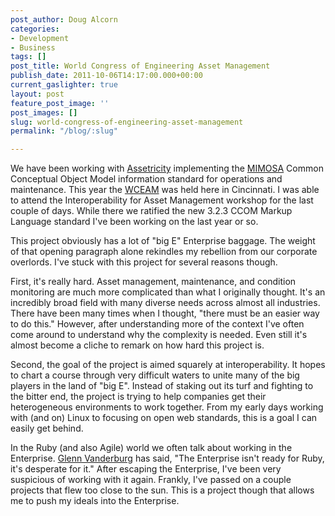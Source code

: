```yaml
---
post_author: Doug Alcorn
categories:
- Development
- Business
tags: []
post_title: World Congress of Engineering Asset Management
publish_date: 2011-10-06T14:17:00.000+00:00
current_gaslighter: true
layout: post
feature_post_image: ''
post_images: []
slug: world-congress-of-engineering-asset-management
permalink: "/blog/:slug"

---
```

We have been working with [Assetricity](http://assetricity.com/) implementing
the [MIMOSA](http://www.mimosa.org/) Common Conceptual Object Model
information standard for operations and maintenance. This year the
[WCEAM](http://www.wceam.com/) was held here in Cincinnati. I was able to
attend the Interoperability for Asset Management workshop for the last couple
of days. While there we ratified the new 3.2.3 CCOM Markup Language standard
I've been working on the last year or so.

This project obviously has a lot of "big E" Enterprise baggage. The weight of
that opening paragraph alone rekindles my rebellion from our corporate
overlords. I've stuck with this project for several reasons though.

First, it's really hard. Asset management, maintenance, and condition
monitoring are much more complicated than what I originally thought. It's an
incredibly broad field with many diverse needs across almost all industries.
There have been many times when I thought, "there must be an easier way to do
this." However, after understanding more of the context I've often come around
to understand why the complexity is needed. Even still it's almost become a
cliche to remark on how hard this project is.

Second, the goal of the project is aimed squarely at interoperability. It
hopes to chart a course through very difficult waters to unite many of the big
players in the land of "big E". Instead of staking out its turf and fighting
to the bitter end, the project is trying to help companies get their
heterogeneous environments to work together. From my early days working with
(and on) Linux to focusing on open web standards, this is a goal I can easily
get behind.

In the Ruby (and also Agile) world we often talk about working in the
Enterprise. [Glenn Vanderburg](http://www.vanderburg.org/blog) has said, "The
Enterprise isn't ready for Ruby, it's desperate for it." After escaping the
Enterprise, I've been very suspicious of working with it again. Frankly, I've
passed on a couple projects that flew too close to the sun. This is a project
though that allows me to push my ideals into the Enterprise.
